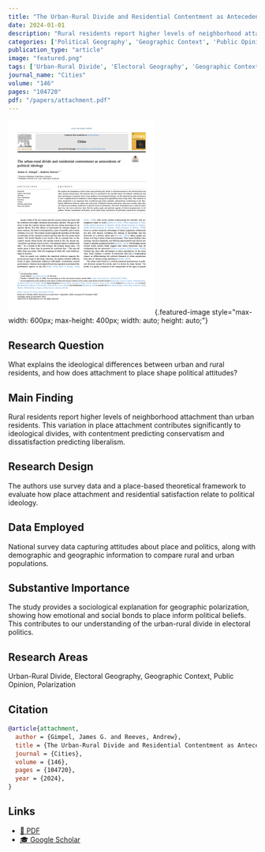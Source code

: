 ```yaml
---
title: "The Urban-Rural Divide and Residential Contentment as Antecedents of Political Ideology"
date: 2024-01-01
description: "Rural residents report higher levels of neighborhood attachment than urban residents. This variation in place attachment contributes significantly to ideological divides, with contentment predicting conservatism and dissatisfaction predicting liberalism."
categories: ['Political Geography', 'Geographic Context', 'Public Opinion', 'Polarization']
publication_type: "article"
image: "featured.png"
tags: ['Urban-Rural Divide', 'Electoral Geography', 'Geographic Context', 'Public Opinion', 'Polarization']
journal_name: "Cities"
volume: "146"
pages: "104720"
pdf: "/papers/attachment.pdf"
---
```


![](featured.png){.featured-image style="max-width: 600px; max-height: 400px; width: auto; height: auto;"}

## Research Question

What explains the ideological differences between urban and rural residents, and how does attachment to place shape political attitudes?

## Main Finding

Rural residents report higher levels of neighborhood attachment than urban residents. This variation in place attachment contributes significantly to ideological divides, with contentment predicting conservatism and dissatisfaction predicting liberalism.

## Research Design

The authors use survey data and a place-based theoretical framework to evaluate how place attachment and residential satisfaction relate to political ideology.

## Data Employed

National survey data capturing attitudes about place and politics, along with demographic and geographic information to compare rural and urban populations.

## Substantive Importance

The study provides a sociological explanation for geographic polarization, showing how emotional and social bonds to place inform political beliefs. This contributes to our understanding of the urban-rural divide in electoral politics.

## Research Areas

Urban-Rural Divide, Electoral Geography, Geographic Context, Public Opinion, Polarization

## Citation

```bibtex
@article{attachment,
  author = {Gimpel, James G. and Reeves, Andrew},
  title = {The Urban-Rural Divide and Residential Contentment as Antecedents of Political Ideology},
  journal = {Cities},
  volume = {146},
  pages = {104720},
  year = {2024},
}
```

## Links

- [📄 PDF](/papers/attachment.pdf)
- [🎓 Google Scholar](https://scholar.google.com/scholar?q=The%20Urban-Rural%20Divide%20and%20Residential%20Contentment%20as%20Antecedents%20of%20Political%20Ideology)